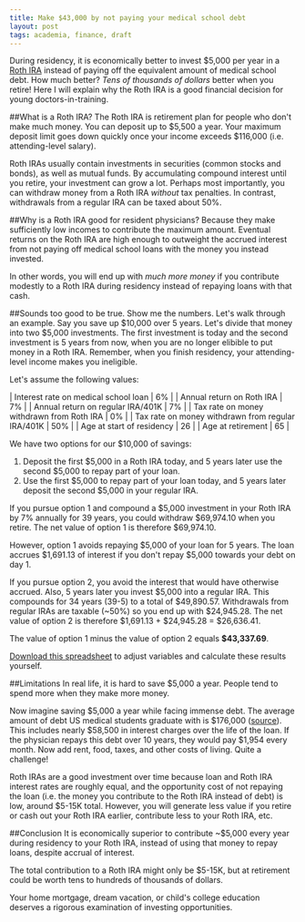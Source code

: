 ```yaml
---
title: Make $43,000 by not paying your medical school debt
layout: post
tags: academia, finance, draft
---
```


During residency, it is economically better to invest $5,000 per year in a [Roth IRA](https://www.wikiwand.com/en/Roth_IRA) instead of paying off the equivalent amount of medical school debt. How much better? *Tens of thousands of dollars* better when you retire! Here I will explain why the Roth IRA is a good financial decision for young doctors-in-training.

##What is a Roth IRA?
The Roth IRA is retirement plan for people who don't make much money. You can deposit up to $5,500 a year. Your maximum deposit limit goes down quickly once your income exceeds $116,000 (i.e. attending-level salary).

Roth IRAs usually contain investments in securities (common stocks and bonds), as well as mutual funds. By accumulating compound interest until you retire, your investment can grow a lot. Perhaps most importantly, you can withdraw money from a Roth IRA *without* tax penalties. In contrast, withdrawals from a regular IRA can be taxed about 50%.

##Why is a Roth IRA good for resident physicians?
Because they make sufficiently low incomes to contribute the maximum amount. Eventual returns on the Roth IRA are high enough to outweight the accrued interest from not paying off medical school loans with the money you instead invested.

In other words, you will end up with *much more money* if you contribute modestly to a Roth IRA during residency instead of repaying loans with that cash.

##Sounds too good to be true. Show me the numbers.
Let's walk through an example. Say you save up $10,000 over 5 years. Let's divide that money into two $5,000 investments. The first investment is today and the second investment is 5 years from now, when you are no longer elibible to put money in a Roth IRA. Remember, when you finish residency, your attending-level income makes you ineligible.

Let's assume the following values:

| Interest rate on medical school loan       | 6% |
| Annual return on Roth IRA                  | 7% |
| Annual return on regular IRA/401K          | 7% |
| Tax rate on money withdrawn from Roth IRA 	 | 0% |
| Tax rate on money withdrawn from regular IRA/401K | 50% |
| Age at start of residency             	 | 26 |
| Age at retirement                          | 65 |

We have two options for our $10,000 of savings:

1. Deposit the first $5,000 in a Roth IRA today, and 5 years later use the second $5,000 to repay part of your loan.
2. Use the first $5,000 to repay part of your loan today, and 5 years later deposit the second $5,000 in your regular IRA.

If you pursue option 1 and compound a $5,000 investment in your Roth IRA by 7% annually for 39 years, you could withdraw $69,974.10 when you retire. The net value of option 1 is therefore $69,974.10.

However, option 1 avoids repaying $5,000 of your loan for 5 years. The loan accrues $1,691.13 of interest if you don't repay $5,000 towards your debt on day 1.

If you pursue option 2, you avoid the interest that would have otherwise accrued. Also, 5 years later you invest $5,000 into a regular IRA. This compounds for 34 years (39-5) to a total of $49,890.57. Withdrawals from regular IRAs are taxable (~50%) so you end up with $24,945.28. The net value of option 2 is therefore $1,691.13 + $24,945.28 = $26,636.41.

The value of option 1 minus the value of option 2 equals **$43,337.69**.

[Download this spreadsheet](/assets/rothira.xls) to adjust variables and calculate these results yourself.

##Limitations
In real life, it is hard to save $5,000 a year. People tend to spend more when they make more money.

Now imagine saving $5,000 a year while facing immense debt. The average amount of debt US medical students graduate with is $176,000 ([source](https://www.aamc.org/download/296002/data/aibvol12_no2.pdf)). This includes nearly $58,500 in interest charges over the life of the loan. If the physician repays this debt over 10 years, they would pay $1,954 every month. Now add rent, food, taxes, and other costs of living. Quite a challenge!

Roth IRAs are a good investment over time because loan and Roth IRA interest rates are roughly equal, and the opportunity cost of not repaying the loan (i.e. the money you contribute to the Roth IRA instead of debt) is low, around $5-15K total. However, you will generate less value if you retire or cash out your Roth IRA earlier, contribute less to your Roth IRA, etc.

##Conclusion
It is economically superior to contribute ~$5,000 every year during residency to your Roth IRA, instead of using that money to repay loans, despite accrual of interest.

The total contribution to a Roth IRA might only be $5-15K, but at retirement could be worth tens to hundreds of thousands of dollars.

Your home mortgage, dream vacation, or child's college education deserves a rigorous examination of investing opportunities.
